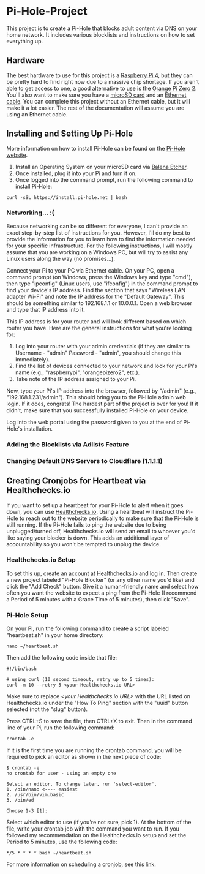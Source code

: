 # Pi-Hole-Project

This project is to create a Pi-Hole that blocks adult content via DNS on your home network. It includes various blocklists and instructions on how to set everything up. 

## Hardware
The best hardware to use for this project is a [Raspberry Pi 4](https://www.raspberrypi.com/products/raspberry-pi-4-model-b/), but they can be pretty hard to find right now due to a massive chip shortage. If you aren't able to get access to one, a good alternative to use is the [Orange Pi Zero 2](https://www.amazon.com/Orange-Pi-Allwinner-Open-Source-Android10/dp/B0B973214J). You'll also want to make sure you have a [microSD card](https://www.amazon.com/dp/B0B7NVMBPL) and an [Ethernet cable](https://www.amazon.com/dp/B00C2CBBAM). You can complete this project without an Ethernet cable, but it will make it a lot easier. The rest of the documentation will assume you are using an Ethernet cable. 

## Installing and Setting Up Pi-Hole
More information on how to install Pi-Hole can be found on the [Pi-Hole website](https://pi-hole.net/). 
1. Install an Operating System on your microSD card via [Balena Etcher](https://www.balena.io/etcher). 
2. Once installed, plug it into your Pi and turn it on. 
3. Once logged into the command prompt, run the following command to install Pi-Hole: 
```
curl -sSL https://install.pi-hole.net | bash
```
### Networking... :(
Because networking can be so different for everyone, I can't provide an exact step-by-step list of instructions for you. However, I'll do my best to provide the information for you to learn how to find the information needed for your specific infrastructure. For the following instructions, I will mostly assume that you are working on a Windows PC, but will try to assist any Linux users along the way (no promises...). 

Connect your Pi to your PC via Ethernet cable. On your PC, open a command prompt (on Windows, press the Windows key and type "cmd"), then type "ipconfig" (Linux users, use "ifconfig") in the command prompt to find your device's IP address. Find the section that says "Wireless LAN adapter Wi-Fi" and note the IP address for the "Default Gateway". This should be something similar to 192.168.1.1 or 10.0.0.1. Open a web browser and type that IP address into it. 

This IP address is for your router and will look different based on which router you have. Here are the general instructions for what you're looking for: 
1. Log into your router with your admin credentials (if they are similar to Username - "admin" Password - "admin", you should change this immediately). 
2. Find the list of devices connected to your network and look for your Pi's name (e.g., "raspberrypi", "orangepizero2", etc.). 
3. Take note of the IP address assigned to your Pi. 

Now, type your Pi's IP address into the browser, followed by "/admin" (e.g., "192.168.1.231/admin"). This should bring you to the Pi-Hole admin web login. If it does, congrats! The hardest part of the project is over for you! If it didn't, make sure that you successfully installed Pi-Hole on your device. 

Log into the web portal using the password given to you at the end of Pi-Hole's installation. 

### Adding the Blocklists via Adlists Feature

### Changing Default DNS Servers to Cloudflare (1.1.1.1)

## Creating Cronjobs for Heartbeat via Healthchecks.io

If you want to set up a heartbeat for your Pi-Hole to alert when it goes down, you can use [Healthchecks.io](https://healthchecks.io/). Using a heartbeat will instruct the Pi-Hole to reach out to the website periodically to make sure that the Pi-Hole is still running. If the Pi-Hole fails to ping the website due to being unplugged/turned off, Healthchecks.io will send an email to whoever you'd like saying your blocker is down. This adds an additional layer of accountability so you won't be tempted to unplug the device. 

### Healthchecks.io Setup
To set this up, create an account at [Healthchecks.io](https://healthchecks.io/) and log in. Then create a new project labeled "Pi-Hole Blocker" (or any other name you'd like) and click the "Add Check" button. Give it a human-friendly name and select how often you want the website to expect a ping from the Pi-Hole (I recommend a Period of 5 minutes with a Grace Time of 5 minutes), then click "Save". 

### Pi-Hole Setup
On your Pi, run the following command to create a script labeled "heartbeat.sh" in your home directory: 
```
nano ~/heartbeat.sh
```
Then add the following code inside that file: 
```
#!/bin/bash

# using curl (10 second timeout, retry up to 5 times):
curl -m 10 --retry 5 <your Healthchecks.io URL>
```
Make sure to replace _\<your Healthchecks.io URL\>_ with the URL listed on Healthchecks.io under the "How To Ping" section with the "uuid" button selected (not the "slug" button). 

Press CTRL+S to save the file, then CTRL+X to exit. Then in the command line of your Pi, run the following command: 
```
crontab -e
```
If it is the first time you are running the crontab command, you will be required to pick an editor as shown in the next piece of code: 
```
$ crontab -e
no crontab for user - using an empty one

Select an editor. To change later, run 'select-editor'.
1. /bin/nano <---- easiest
2. /usr/bin/vim.basic
3. /bin/ed

Choose 1-3 [1]:
```
Select which editor to use (if you're not sure, pick 1). At the bottom of the file, write your crontab job with the command you want to run. If you followed my recommendation on the Healthchecks.io setup and set the Period to 5 minutes, use the following code: 
```
*/5 * * * * bash ~/heartbeat.sh
```

For more information on scheduling a cronjob, see this [link](https://crontab.guru/). 

